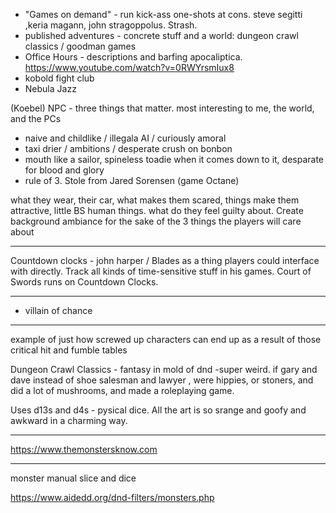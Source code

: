 
* "Games on demand" - run kick-ass one-shots at cons.  steve segitti ,keria magann, john stragoppolus. Strash.
* published adventures - concrete stuff and a world:  dungeon crawl classics / goodman games
* Office Hours - descriptions and barfing apocaliptica. https://www.youtube.com/watch?v=0RWYrsmIux8
* kobold fight club
* Nebula Jazz


(Koebel) NPC - three things that matter. most interesting to me, the world, and the PCs
  - naive and childlike / illegala AI / curiously amoral
  - taxi drier / ambitions / desperate crush on bonbon
  - mouth like a sailor, spineless toadie when it comes down to it,  desparate for blood and glory
  - rule of 3.  Stole from Jared Sorensen (game Octane)

what they wear, their car, what makes them scared, things make them attractive,
little BS human things. what do they feel guilty about. Create background ambiance
for the sake of the 3 things the players will care about

----------
Countdown clocks - john harper / Blades as a thing players could interface with
directly.  Track all kinds of time-sensitive stuff in his games. Court of Swords
runs on Countdown Clocks.

----------

* villain of chance

----------

example of just how screwed up characters can end up as a result of those critical hit and fumble tables

Dungeon Crawl Classics - fantasy in mold of dnd -super weird. if gary and dave instead of
shoe salesman and lawyer , were hippies, or stoners, and did a lot of mushrooms, and made
a roleplaying game.

Uses d13s and d4s - pysical dice. All the art is so srange and goofy and awkward in a charming
way.

----------

https://www.themonstersknow.com

----------

monster manual slice and dice

https://www.aidedd.org/dnd-filters/monsters.php

